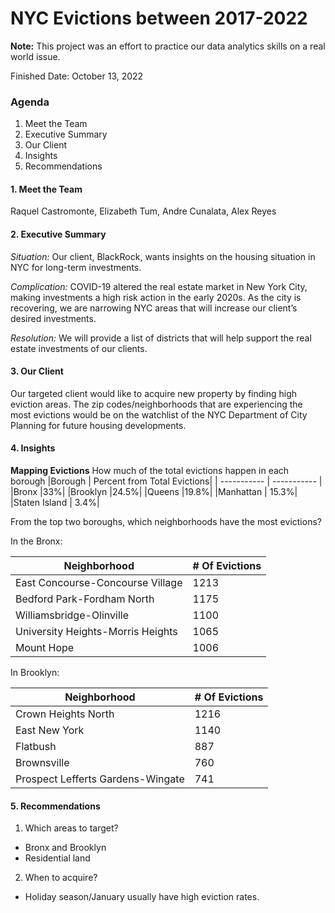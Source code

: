 # NYC Evictions between 2017-2022

**Note:** This project was an effort to practice our data analytics skills on a real world issue. 

Finished Date: October 13, 2022

### Agenda
1. Meet the Team
2. Executive Summary
3. Our Client
4. Insights
5. Recommendations

#### 1. Meet the Team
Raquel Castromonte, Elizabeth Tum, Andre Cunalata, Alex Reyes

#### 2. Executive Summary
*Situation:*
Our client, BlackRock, wants insights on the housing situation in NYC for long-term investments.

*Complication:*
COVID-19 altered the real estate market in New York City, making investments a high risk action in the early 2020s. As the city is recovering, we are narrowing NYC areas that will increase our client’s desired investments.

*Resolution:*
We will provide a list of districts that will help support the real estate investments of our clients.

#### 3. Our Client

Our targeted client would like to acquire new property by finding high eviction areas. The zip codes/neighborhoods that are experiencing the most evictions would be on the watchlist of the NYC Department of City Planning for future housing developments. 

#### 4. Insights

**Mapping Evictions**
How much of the total evictions happen in each borough
|Borough | Percent from Total Evictions|
| ----------- | ----------- |
|Bronx			|33%|
|Brooklyn			|24.5%|
|Queens			|19.8%|
|Manhattan		|	15.3%|
|Staten Island	|	3.4%|

From the top two boroughs, which neighborhoods have the most evictions?

In the Bronx:

|Neighborhood | # Of Evictions|
| ----------- | ----------- |
|East Concourse-Concourse Village     		|1213|
|Bedford Park-Fordham North           		|1175|
|Williamsbridge-Olinville             		|1100|
|University Heights-Morris Heights    		|1065|
|Mount Hope                           		|1006|

In Brooklyn:

|Neighborhood | # Of Evictions|
| ----------- | ----------- |
|Crown Heights North                  			|1216|
|East New York                        			|1140|
|Flatbush                              			|887|
|Brownsville                           			|760|
|Prospect Lefferts Gardens-Wingate     		  |741|


#### 5. Recommendations

1. Which areas to target?
- Bronx and Brooklyn
- Residential land
2. When to acquire?
- Holiday season/January usually have high eviction rates.
